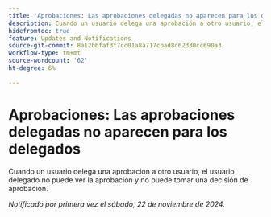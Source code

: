 ```yaml
---
title: 'Aprobaciones: Las aprobaciones delegadas no aparecen para los delegados'
description: Cuando un usuario delega una aprobación a otro usuario, el usuario delegado no puede ver la aprobación y no puede tomar una decisión de aprobación.
hidefromtoc: true
feature: Updates and Notifications
source-git-commit: 8a12bbfaf3f7cc01a8a717cbad8c62330cc690a3
workflow-type: tm+mt
source-wordcount: '62'
ht-degree: 6%

---
```


# Aprobaciones: Las aprobaciones delegadas no aparecen para los delegados

Cuando un usuario delega una aprobación a otro usuario, el usuario delegado no puede ver la aprobación y no puede tomar una decisión de aprobación.

_Notificado por primera vez el sábado, 22 de noviembre de 2024._
